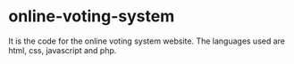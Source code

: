 # online-voting-system
 It is the code for the online voting system website. The languages used are html, css, javascript and php.

